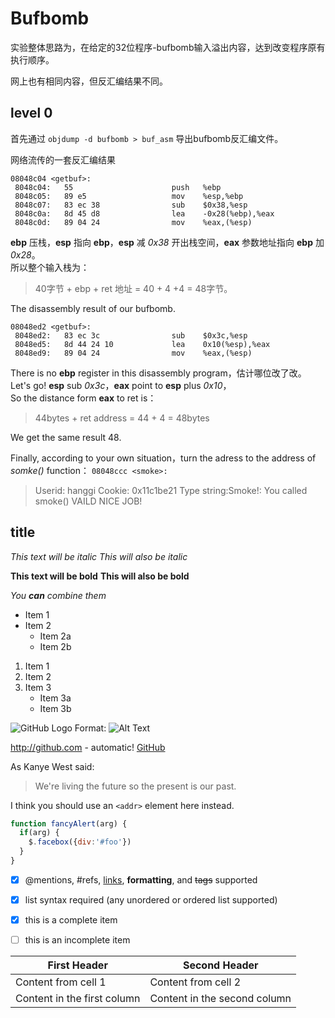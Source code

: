 # Bufbomb

实验整体思路为，在给定的32位程序-bufbomb输入溢出内容，达到改变程序原有执行顺序。

网上也有相同内容，但反汇编结果不同。

## level 0
首先通过 `objdump -d bufbomb > buf_asm` 导出bufbomb反汇编文件。

网络流传的一套反汇编结果
```
08048c04 <getbuf>:
 8048c04:	55                   	push   %ebp
 8048c05:	89 e5                	mov    %esp,%ebp
 8048c07:	83 ec 38             	sub    $0x38,%esp
 8048c0a:	8d 45 d8             	lea    -0x28(%ebp),%eax
 8048c0d:	89 04 24             	mov    %eax,(%esp)
```
**ebp** 压栈，**esp** 指向 **ebp**，**esp** 减 *0x38* 开出栈空间，**eax** 参数地址指向 **ebp** 加 *0x28*。    
所以整个输入栈为：

>40字节 + ebp + ret 地址 = 40 + 4 +4 = 48字节。


The disassembly result of our bufbomb.
```
08048ed2 <getbuf>:
 8048ed2:   83 ec 3c                sub    $0x3c,%esp
 8048ed5:   8d 44 24 10             lea    0x10(%esp),%eax
 8048ed9:   89 04 24                mov    %eax,(%esp)
```
There is no **ebp** register in this disassembly program，估计哪位改了改。    
Let's go! **esp** sub *0x3c*，**eax** point to **esp** plus *0x10*，    
So the distance form **eax** to ret is：    

>44bytes + ret address = 44 + 4 = 48bytes

We get the same result 48.

Finally, according to your own situation，turn the adress to the address of _somke()_ function： `08048ccc <smoke>:`

> Userid: hanggi
> Cookie: 0x11c1be21
> Type string:Smoke!: You called smoke()
> VAILD
> NICE JOB!


## title

*This text will be italic*
_This will also be italic_

**This text will be bold**
__This will also be bold__

_You **can** combine them_

* Item 1
* Item 2
  * Item 2a
  * Item 2b

1. Item 1
2. Item 2
3. Item 3
   * Item 3a
   * Item 3b

![GitHub Logo](/images/logo.png)
Format: ![Alt Text](url)

http://github.com - automatic!
[GitHub](http://github.com)

As Kanye West said:

> We're living the future so
> the present is our past.


I think you should use an
`<addr>` element here instead.


```javascript
function fancyAlert(arg) {
  if(arg) {
    $.facebox({div:'#foo'})
  }
}
```




- [x] @mentions, #refs, [links](), **formatting**, and <del>tags</del> supported
- [x] list syntax required (any unordered or ordered list supported)
- [x] this is a complete item
- [ ] this is an incomplete item



First Header | Second Header
------------ | -------------
Content from cell 1 | Content from cell 2
Content in the first column | Content in the second column
